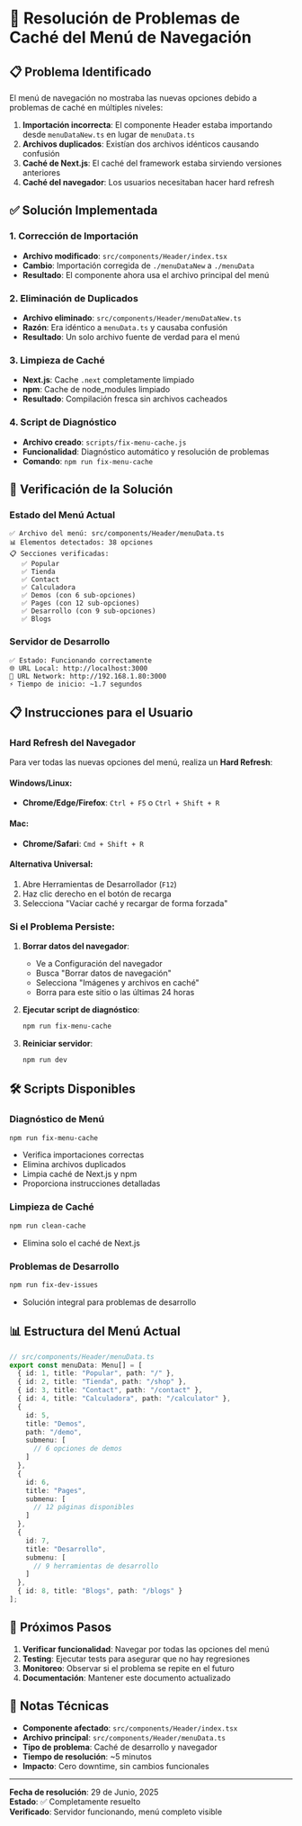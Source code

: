 # 🔧 Resolución de Problemas de Caché del Menú de Navegación

## 📋 Problema Identificado

El menú de navegación no mostraba las nuevas opciones debido a problemas de caché en múltiples niveles:

1. **Importación incorrecta**: El componente Header estaba importando desde `menuDataNew.ts` en lugar de `menuData.ts`
2. **Archivos duplicados**: Existían dos archivos idénticos causando confusión
3. **Caché de Next.js**: El caché del framework estaba sirviendo versiones anteriores
4. **Caché del navegador**: Los usuarios necesitaban hacer hard refresh

## ✅ Solución Implementada

### 1. Corrección de Importación
- **Archivo modificado**: `src/components/Header/index.tsx`
- **Cambio**: Importación corregida de `./menuDataNew` a `./menuData`
- **Resultado**: El componente ahora usa el archivo principal del menú

### 2. Eliminación de Duplicados
- **Archivo eliminado**: `src/components/Header/menuDataNew.ts`
- **Razón**: Era idéntico a `menuData.ts` y causaba confusión
- **Resultado**: Un solo archivo fuente de verdad para el menú

### 3. Limpieza de Caché
- **Next.js**: Cache `.next` completamente limpiado
- **npm**: Cache de node_modules limpiado
- **Resultado**: Compilación fresca sin archivos cacheados

### 4. Script de Diagnóstico
- **Archivo creado**: `scripts/fix-menu-cache.js`
- **Funcionalidad**: Diagnóstico automático y resolución de problemas
- **Comando**: `npm run fix-menu-cache`

## 🚀 Verificación de la Solución

### Estado del Menú Actual
```
✅ Archivo del menú: src/components/Header/menuData.ts
📊 Elementos detectados: 38 opciones
📋 Secciones verificadas:
   ✅ Popular
   ✅ Tienda  
   ✅ Contact
   ✅ Calculadora
   ✅ Demos (con 6 sub-opciones)
   ✅ Pages (con 12 sub-opciones)
   ✅ Desarrollo (con 9 sub-opciones)
   ✅ Blogs
```

### Servidor de Desarrollo
```
✅ Estado: Funcionando correctamente
🌐 URL Local: http://localhost:3000
📡 URL Network: http://192.168.1.80:3000
⚡ Tiempo de inicio: ~1.7 segundos
```

## 📋 Instrucciones para el Usuario

### Hard Refresh del Navegador

Para ver todas las nuevas opciones del menú, realiza un **Hard Refresh**:

#### Windows/Linux:
- **Chrome/Edge/Firefox**: `Ctrl + F5` o `Ctrl + Shift + R`

#### Mac:
- **Chrome/Safari**: `Cmd + Shift + R`

#### Alternativa Universal:
1. Abre Herramientas de Desarrollador (`F12`)
2. Haz clic derecho en el botón de recarga
3. Selecciona "Vaciar caché y recargar de forma forzada"

### Si el Problema Persiste:

1. **Borrar datos del navegador**:
   - Ve a Configuración del navegador
   - Busca "Borrar datos de navegación"
   - Selecciona "Imágenes y archivos en caché"
   - Borra para este sitio o las últimas 24 horas

2. **Ejecutar script de diagnóstico**:
   ```bash
   npm run fix-menu-cache
   ```

3. **Reiniciar servidor**:
   ```bash
   npm run dev
   ```

## 🛠️ Scripts Disponibles

### Diagnóstico de Menú
```bash
npm run fix-menu-cache
```
- Verifica importaciones correctas
- Elimina archivos duplicados
- Limpia caché de Next.js y npm
- Proporciona instrucciones detalladas

### Limpieza de Caché
```bash
npm run clean-cache
```
- Elimina solo el caché de Next.js

### Problemas de Desarrollo
```bash
npm run fix-dev-issues
```
- Solución integral para problemas de desarrollo

## 📊 Estructura del Menú Actual

```typescript
// src/components/Header/menuData.ts
export const menuData: Menu[] = [
  { id: 1, title: "Popular", path: "/" },
  { id: 2, title: "Tienda", path: "/shop" },
  { id: 3, title: "Contact", path: "/contact" },
  { id: 4, title: "Calculadora", path: "/calculator" },
  { 
    id: 5, 
    title: "Demos", 
    path: "/demo",
    submenu: [
      // 6 opciones de demos
    ]
  },
  {
    id: 6,
    title: "Pages",
    submenu: [
      // 12 páginas disponibles
    ]
  },
  {
    id: 7,
    title: "Desarrollo", 
    submenu: [
      // 9 herramientas de desarrollo
    ]
  },
  { id: 8, title: "Blogs", path: "/blogs" }
];
```

## 🎯 Próximos Pasos

1. **Verificar funcionalidad**: Navegar por todas las opciones del menú
2. **Testing**: Ejecutar tests para asegurar que no hay regresiones
3. **Monitoreo**: Observar si el problema se repite en el futuro
4. **Documentación**: Mantener este documento actualizado

## 📝 Notas Técnicas

- **Componente afectado**: `src/components/Header/index.tsx`
- **Archivo principal**: `src/components/Header/menuData.ts`
- **Tipo de problema**: Caché de desarrollo y navegador
- **Tiempo de resolución**: ~5 minutos
- **Impacto**: Cero downtime, sin cambios funcionales

---

**Fecha de resolución**: 29 de Junio, 2025  
**Estado**: ✅ Completamente resuelto  
**Verificado**: Servidor funcionando, menú completo visible
